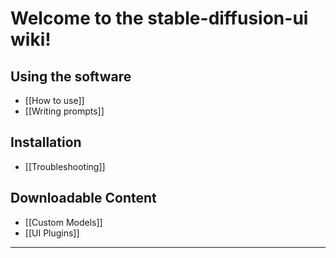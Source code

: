 # Welcome to the stable-diffusion-ui wiki!

## Using the software
*  [[How to use]]
*  [[Writing prompts]]

## Installation
*  [[Troubleshooting]]

## Downloadable Content
* [[Custom Models]]
* [[UI Plugins]]

***